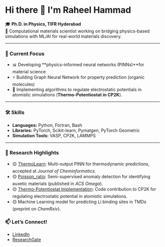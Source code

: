 # Hi there 👋 I'm Raheel Hammad

🎓 **Ph.D. in Physics, TIFR Hyderabad**  
🔬 Computational materials scientist working on bridging physics-based simulations with ML/AI for real-world materials discovery.

---

### 🌟 Current Focus

- 📊 Developing **physics-informed neural networks (PINNs)**for material science
- ⚡ Building Graph Neural Network for property prediction (organic molecules)
- 🧠 Implementing algorithms to regulate electrostatic potentials in atomistic simulations (**Thermo-Potentiostat in CP2K**).

---

### 🛠️ Skills

- **Languages:** Python, Fortran, Bash  
- **Libraries:** PyTorch, Scikit-learn, Pymatgen, PyTorch Geometric  
- **Simulation Tools:** VASP, CP2K, LAMMPS  
---

### 🔬 Research Highlights

- 🟡 [ThermoLearn](https://github.com/Sudo-Raheel/ThermoLearn): Multi-output PINN for thermodynamic predictions, accepted at *Journal of Cheminformatics*.
- 🟡 [Poisson_ratio](https://github.com/Sudo-Raheel/Poisson_ratio): Semi-supervised anomaly detection for identifying auxetic materials (published in *ACS Omega*).
- 🟡 [Thermo-Potentiostat Implementation](https://github.com/Sudo-Raheel/Potentiostat_cp2k_implementation): Code contribution to CP2K for regulating electrostatic potential in atomistic simulations.
- 🟡 Machine Learning model for predicting Li binding sites in TMDs (preprint on *ChemRxiv*).



### 📫 Let’s Connect!

- [LinkedIn](https://www.linkedin.com/in/raheel-hammad-303908209/)
- [ResearchGate](https://www.researchgate.net/profile/Raheel-Hammad-2?ev=hdr_xprf)



